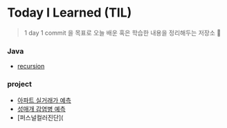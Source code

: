 # Today I Learned (TIL)
> 1 day 1 commit 을 목표로 오늘 배운 혹은 학습한 내용을 정리해두는 저장소 🐥


### Java
- [recursion](https://github.com/ParkJuEun95412/Java/blob/master/recursion.java/)

### project
- [아파트 실거래가 예측](https://github.com/ParkJuEun95412/-Apartment_price_prediction/)
- [성매개 감염병 예측](https://github.com/ParkJuEun95412/STD_Cause_Analysis)
- [퍼스널컬러진단](
